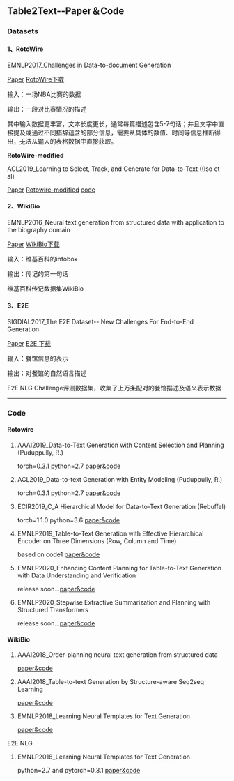 ## Table2Text--Paper＆Code

### Datasets

#### 1、RotoWire

EMNLP2017_Challenges in Data-to-document Generation  

[Paper](https://arxiv.org/pdf/1707.08052.pdf)   [RotoWire下载](https://github.com/harvardnlp/boxscore-data)

输入：一场NBA比赛的数据

输出：一段对比赛情况的描述

其中输入数据更丰富，文本长度更长，通常每篇描述包含5-7句话；并且文字中直接提及或通过不同措辞蕴含的部分信息，需要从具体的数值、时间等信息推断得出，无法从输入的表格数据中直接获取。

**RotoWire-modified**

ACL2019_Learning to Select, Track, and Generate for Data-to-Text  ((Iso et al)

[Paper](https://www.aclweb.org/anthology/P19-1202.pdf)   [Rotowire-modified](https://github.com/aistairc/rotowire-modified)  [code](https://github.com/aistairc/sports-reporter)

#### 2、WikiBio

EMNLP2016_Neural text generation from structured data with application to the biography domain

[Paper](https://arxiv.org/pdf/1603.07771.pdf)  [WikiBio下载](https://github.com/DavidGrangier/wikipedia-biography-dataset)

输入：维基百科的infobox

输出：传记的第一句话

维基百科传记数据集WikiBio

#### 3、E2E

SIGDIAL2017_The E2E Dataset-- New Challenges For End-to-End Generation

[Paper](https://arxiv.org/pdf/1706.09254.pdf)   [E2E 下载](http://www.macs.hw.ac.uk/InteractionLab/E2E/)

输入：餐馆信息的表示

输出：对餐馆的自然语言描述

E2E NLG Challenge评测数据集，收集了上万条配对的餐馆描述及语义表示数据

----

### Code

#### Rotowire

1. AAAI2019_Data-to-Text Generation with Content Selection and Planning (Puduppully, R.)

   torch=0.3.1 python=2.7  [paper&code](https://github.com/ratishsp/data2text-plan-py)

2. ACL2019_Data-to-text Generation with Entity Modeling (Puduppully, R.)

   torch=0.3.1 python=2.7  [paper&code](https://github.com/ratishsp/data2text-entity-py)

3. ECIR2019_C_A Hierarchical Model for Data-to-Text Generation (Rebuffel)  

   torch=1.1.0 python=3.6  [paper&code](https://github.com/KaijuML/data-to-text-hierarchical)

4. EMNLP2019_Table-to-Text Generation with Effective Hierarchical Encoder on Three Dimensions (Row, Column and Time)

   based on code1  [paper&code](https://github.com/ernestgong/data2text-three-dimensions/)

5. EMNLP2020_Enhancing Content Planning for Table-to-Text Generation with Data Understanding and Verification

   release soon...[paper&code](https://github.com/ErnestGong/data2text-duv)

6. EMNLP2020_Stepwise Extractive Summarization and Planning with Structured Transformers

   release soon...[paper&code](https://github.com/google-research/google-research/tree/master/etcsum)

#### WikiBio

1. AAAI2018_Order-planning neural text generation from structured data

   [paper&code](https://github.com/anindyasarkarIITH/Structure_data_to_summary?utm_source=catalyzex.com)

2. AAAI2018_Table-to-text Generation by Structure-aware Seq2seq Learning

   [paper&code](https://github.com/tyliupku/wiki2bio?utm_source=catalyzex.com)

3. EMNLP2018_Learning Neural Templates for Text Generation

   [paper&code](https://github.com/harvardnlp/neural-template-gen?utm_source=catalyzex.com)

E2E NLG

1. EMNLP2018_Learning Neural Templates for Text Generation

   python=2.7 and pytorch=0.3.1  [paper&code](https://github.com/harvardnlp/neural-template-gen?utm_source=catalyzex.com)


